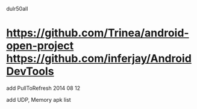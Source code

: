dulr50all

https://github.com/Trinea/android-open-project
https://github.com/inferjay/AndroidDevTools
=========

add PullToRefresh   2014 08 12

add UDP, Memory  apk list
